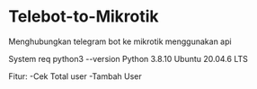 # Telebot-to-Mikrotik
Menghubungkan telegram bot ke mikrotik menggunakan api


System req python3 --version
Python 3.8.10
Ubuntu 20.04.6 LTS

Fitur:
 -Cek Total user
 -Tambah User
